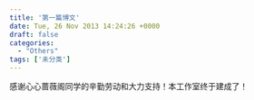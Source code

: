 ```yaml
---
title: '第一篇博文'
date: Tue, 26 Nov 2013 14:24:26 +0000
draft: false
categories:
  - "Others"
tags: ['未分类']
---
```


感谢心心蔷薇阁同学的辛勤劳动和大力支持！本工作室终于建成了！